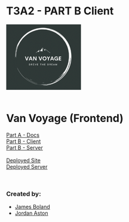# T3A2 - PART B Client

<div align="left">
  <img src="./src/assets/icons/van-voyage-readme-image.png" width="200"><br>
</div>

<br>

# Van Voyage (Frontend)

[Part A - Docs](https://github.com/van-voyagers/T3A2-A-van-voyage-docs) <br>
[Part B - Client](https://github.com/van-voyagers/T3A2-B-van-voyage-client) <br>
[Part B - Server](https://github.com/van-voyagers/T3A2-B-van-voyage-server) <br><br>
[Deployed Site](https://van-voyage.netlify.app/) <br>
[Deployed Server](https://van-voyage-server.onrender.com/databaseDump)

<br>

### Created by:

- [James Boland](https://github.com/JRBoland)
- [Jordan Aston](https://github.com/jordanaston)

<br>
